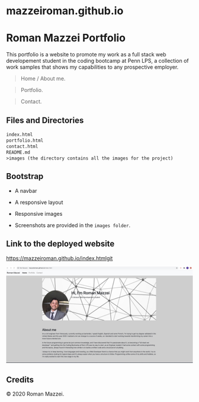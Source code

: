 # mazzeiroman.github.io

# Roman Mazzei Portfolio
This portfolio is a website to promote my work as a full stack web developement student in the coding bootcamp at Penn LPS, a collection of work samples that shows my capabilities to any prospective employer. 

>Home / About me.

>Portfolio.

>Contact.

## Files and Directories

```
index.html
portfolio.html
contact.html
README.md
>images (the directory contains all the images for the project)
```
## Bootstrap
   * A navbar

   * A responsive layout

   * Responsive images

   * Screenshots are provided in the `images folder`.

## Link to the deployed website
https://mazzeiroman.github.io/index.htmlgit 

![](images/home-desktop.JPG)

## Credits

© 2020 Roman Mazzei.
